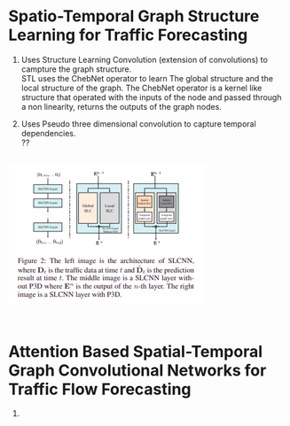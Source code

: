 # Spatio-Temporal Graph Structure Learning for Traffic Forecasting

 1. Uses Structure Learning Convolution (extension of convolutions) to campture the graph structure.<br>
 STL uses the ChebNet operator to learn The global structure and the local structure of the graph. 
 The ChebNet operator is a kernel like structure that operated with the inputs of the node and passed
 through a non linearity, returns the outputs of the graph nodes.
 
 2. Uses Pseudo three dimensional convolution to capture temporal dependencies.<br>
 ??
 
![arch img](Screenshot-20201130230528-355x253.png)<br>
<br>
 ---
 # Attention Based Spatial-Temporal Graph Convolutional Networks for Traffic Flow Forecasting
 
 1.